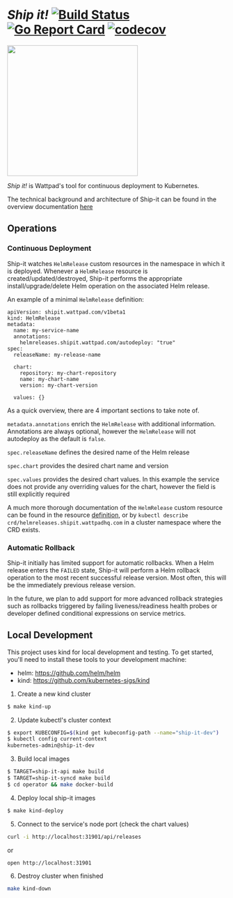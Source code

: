 # _Ship it!_ [![Build Status](https://travis-ci.com/Wattpad/ship-it.svg?branch=master)](https://travis-ci.com/Wattpad/ship-it) [![Go Report Card](https://goreportcard.com/badge/github.com/Wattpad/ship-it)](https://goreportcard.com/report/github.com/Wattpad/ship-it) [![codecov](https://codecov.io/gh/Wattpad/ship-it/branch/master/graph/badge.svg)](https://codecov.io/gh/Wattpad/ship-it)

<img src="https://media.giphy.com/media/143vPc6b08locw/giphy.gif" width="300">

_Ship it!_ is Wattpad's tool for continuous deployment to Kubernetes.

The technical background and architecture of Ship-it can be found in the overview documentation [here](./docs/OVERVIEW.md)

## Operations

### Continuous Deployment

Ship-it watches `HelmRelease` custom resources in the namespace in which it is
deployed. Whenever a `HelmRelease` resource is created/updated/destroyed,
Ship-it performs the appropriate install/upgrade/delete Helm operation on the
associated Helm release.

An example of a minimal `HelmRelease` definition:

```
apiVersion: shipit.wattpad.com/v1beta1
kind: HelmRelease
metadata:
  name: my-service-name
  annotations:
    helmreleases.shipit.wattpad.com/autodeploy: "true"
spec:
  releaseName: my-release-name

  chart:
    repository: my-chart-repository
    name: my-chart-name
    version: my-chart-version

  values: {}
```

As a quick overview, there are 4 important sections to take note of.

`metadata.annotations` enrich the `HelmRelease` with additional information.
Annotations are always optional, however the `HelmRelease` will not autodeploy
as the default is `false`.

`spec.releaseName` defines the desired name of the Helm release

`spec.chart` provides the desired chart name and version

`spec.values` provides the desired chart values. In this example the service
does not provide any overriding values for the chart, however the field is still
explicitly required

A much more thorough documentation of the `HelmRelease` custom resource can be
found in the resource
[definition](./operator/config/crd/bases/shipit.wattpad.com_helmreleases.yaml),
or by `kubectl describe crd/helmreleases.shipit.wattpadhq.com` in a cluster
namespace where the CRD exists.

### Automatic Rollback

Ship-it initially has limited support for automatic rollbacks. When a Helm
release enters the `FAILED` state, Ship-it will perform a Helm rollback
operation to the most recent successful release version. Most often, this will
be the immediately previous release version.

In the future, we plan to add support for more advanced rollback strategies
such as rollbacks triggered by failing liveness/readiness health probes or
developer defined conditional expressions on service metrics.

## Local Development

This project uses kind for local development and testing. To get started,
you'll need to install these tools to your development machine:

* helm: https://github.com/helm/helm
* kind: https://github.com/kubernetes-sigs/kind

1. Create a new kind cluster

```bash
$ make kind-up
```

2. Update kubectl's cluster context

```bash
$ export KUBECONFIG=$(kind get kubeconfig-path --name="ship-it-dev")
$ kubectl config current-context
kubernetes-admin@ship-it-dev
```

3. Build local images

```bash
$ TARGET=ship-it-api make build
$ TARGET=ship-it-syncd make build
$ cd operator && make docker-build
```

4. Deploy local ship-it images

```bash
$ make kind-deploy
```

5. Connect to the service's node port (check the chart values)

```bash
curl -i http://localhost:31901/api/releases
```

or

```bash
open http://localhost:31901
```

6. Destroy cluster when finished

```bash
make kind-down
```
